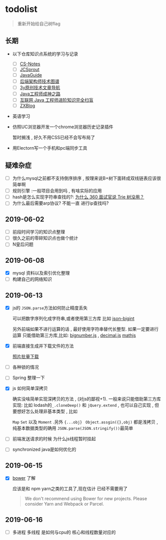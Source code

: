 # todolist

> 重新开始给自己树flag

## 长期

* 以下仓库知识点系统的学习与记录

  - [ ] [CS-Notes](https://github.com/CyC2018/CS-Notes)
  - [ ] [JCSprout](https://github.com/crossoverJie/JCSprout)
  - [ ] [JavaGuide](https://github.com/Snailclimb/JavaGuide)
  - [ ] [后端架构师技术图谱](https://github.com/xingshaocheng/architect-awesome)
  - [ ] [3y原创技术文章导航](https://github.com/ZhongFuCheng3y/3y)
  - [ ] [Java工程师成神之路](https://github.com/hollischuang/toBeTopJavaer)
  - [ ] [互联网 Java 工程师进阶知识完全扫盲](https://github.com/doocs/advanced-java)
  - [ ] [ZXBlog](https://github.com/ZXZxin/ZXBlog)
  
* 英语学习

* 仿照UC浏览器开发一个chrome浏览器历史记录插件

  暂时搁浅 , 好久不用CSS已经不会写布局了

* 用Electorn写一个手机和pc端同步工具

## 疑难杂症

- [ ] 为什么mysql之前都不支持倒序排序 , 按理来说B+树下面转成双线链表应该很简单啊
- [ ] 规则引擎 :一般项目会用到吗 , 有啥实际的应用
- [ ] hash是怎么实现字符串查找的?: [为什么 360 面试官说 Trie 树没用？](https://www.zhihu.com/question/27168319)
- [ ] 为什么最后需要arp协议? 不能一直 进行ip查找吗?

## 2019-06-02

- [ ] 前段时间学习的知识点整理
- [ ] 很久之前的零碎知识点也做个统计
- [ ] N皇后问题

## 2019-06-08

- [x] mysql 资料以及索引优化整理
- [ ] 构建自己的网络知识

## 2019-06-13

- [x] js的 `JSON.parse`方法如何防止精度丢失

  可以把数字序列化成字符串,或者使用第三方库 比如 [json-bigint](https://github.com/sidorares/json-bigint)

  另外前端如果不进行运算的话 , 最好使用字符串替代长整型. 如果一定要进行运算 只能借助第三方库,比如: [bignumber.js](https://github.com/MikeMcl/bignumber.js) , [decimal.js](https://github.com/MikeMcl/decimal.js/) [mathjs](https://github.com/josdejong/mathjs/) 

- [x] 前端直接生成并下载文件的方法

  [照片批量下载](https://github.com/changdy/demo/blob/master/script/%E7%85%A7%E7%89%87%E6%89%B9%E9%87%8F%E4%B8%8B%E8%BD%BD.md)

- [ ] 各种锁的情况

- [ ] Spring 整理一下

- [x] js 如何简单深拷贝

  确实没啥简单实现深拷贝的方法 , (对js的鄙视+1).  一般来说只能借助第三方库实现: 比如 lodash的`_.cloneDeep()` 和 `jQuery.extend` , 也可以自己实现 , 但要想好怎么处理非基本类型 , 比如

  `Map` `Set` 以及 `Moment`  .另外 `{...obj}` ` Object.assgin({},obj)` 都是浅拷贝 ,纯基本数据类型的确用 `JSON.parse(JSON.stringify())`最简单

- [ ] 前端发送请求的时候 为什么js线程暂时挂起

- [ ] synchronized  java是如何优化的

## 2019-06-15

- [x] [bower](https://bower.io/) 了解

  应该是和 npm yarn之类的工具了,现在估计 已经不需要用了

  >  We don't recommend using Bower for new projects. Please consider Yarn and Webpack or Parcel.

## 2019-06-16

- [ ] 多进程 多线程 是如何与cpu的 核心和线程数量对应的